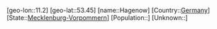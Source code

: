 ﻿---
location: [53.45,11.2]
type: City
tags:
- geo/City


SpocWebEntityId: 30701
isDeleted: false
confidential: public

---
[geo-lon::11.2]
[geo-lat::53.45]
[name::Hagenow]
[Country::[Germany](geo/Continent/Europe/Germany.md)]
[State::[Mecklenburg-Vorpommern](geo/Continent/Europe/Germany/Mecklenburg-Vorpommern.md)]
[Population::]
[Unknown::]

